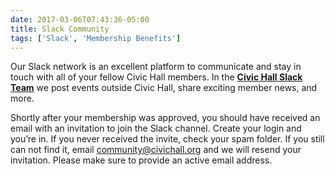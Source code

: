 ```yaml
---
date: 2017-03-06T07:43:36-05:00
title: Slack Community
tags: ['Slack', 'Membership Benefits']
---
```


Our Slack network is an excellent platform to communicate and stay in touch with all of your fellow Civic Hall members. In the [**Civic Hall Slack Team**](https://civichallmembers.slack.com/) we post events outside Civic Hall, share exciting member news, and more.

Shortly after your membership was approved, you should have received an email with an invitation to join the Slack channel. Create your login and you’re in. If you never received the invite, check your spam folder. If you still can not find it, email community@civichall.org and we will resend your invitation. Please make sure to provide an active email address.
